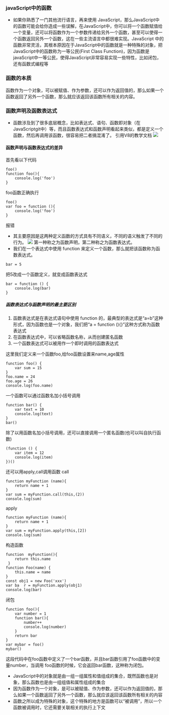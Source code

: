 ### javaScript中的函数
- 如果你熟悉了一门其他流行语言，再来使用 JavaScript，那么JavaScript中的函数可能会给你造成一些误解，在JavaScript中，你可以将一个函数赋值给一个变量，还可以将函数作为一个参数传递给另外一个函数，甚至可以使得一个函数返回另外一个函数，这在一些主流语言中都很难实现。JavaScript 中的函数非常灵活，其根本原因在于JavaScript中的函数就是一种特殊的对象，把JavaScript中的函数称为一等公民(First Class Function)，因为函数是javaScript中一等公民，使得JavaScript非常容易实现一些特性，比如闭包，还有函数式编程等
### 函数的本质
函数作为一个对象，可以被赋值、作为参数，还可以作为返回值的，那么如果一个函数返回了另外一个函数，那么就应该返回该函数所有相关的内容。

### 函数声明及函数表达式
- 函数涉及到了很多底层概念，比如表达式、语句、函数即对象（在JavaScriptgit中）等，而且函数表达式和函数声明看起来类似，都是定义一个函数，然后再调用该函数，很容易把二者搞混淆了。
引用V8的教学文档
![](https://static001.geekbang.org/resource/image/51/31/51ae06e8a9dc4a589958065429bec231.jpg)
#### 函数声明与函数表达式的差异
首先看以下代码
```
foo()
function foo(){ 
    console.log('foo')
}
```
foo函数正确执行
```
foo()
var foo = function (){ 
    console.log('foo')
}
```
报错
- 其主要原因是这两种定义函数的方式具有不同语义，不同的语义触发了不同的行为。
![](https://static001.geekbang.org/resource/image/a7/10/a74668eb5bf183538ce9b47a20eb0610.jpg)
第一种称之为函数声明，第二种称之为函数表达式。
- 我们在一个表达式中使用 function 来定义一个函数，那么就把该函数称为函数表达式。
```
bar = 5
```
把5改成一个函数定义，就变成函数表达式
```
bar = function () {
    console.log(bar)
}
```
##### 函数表达式与函数声明的最主要区别
1. 函数表达式是在表达式语句中使用 function 的，最典型的表达式是“a=b”这种形式，因为函数也是一个对象，我们把“a = function (){}”这种方式称为函数表达式
2. 在函数表达式中，可以省略函数名称，从而创建匿名函数
3. 一个函数表达式可以被用作一个即时调用的函数表达式

这里我们定义来一个函数foo,给foo函数设置来name,age属性
```
function foo() {
    var sum = 15
}
foo.name = 24
foo.age = 26
console.log(foo.name)
```
一个函数可以通过函数名加小括号调用
```
function bar() {
    var text = 10
    console.log(text)
}
bar()
```
除了以用函数名加小括号调用，还可以直接调用一个匿名函数(也可以叫自执行函数)
```
(function () {
    var item = 12
    console.log(item)
})()
```
还可以用apply,call调用函数
call
```
function myFunction (name){
    return name + 1
}
var sum = myFunction.call(this,(2))
console.log(sum)
```
apply
```
function myFunction (name){
    return name + 1
}
var sum = myFunction.apply(this,[2])
console.log(sum)
```
构造函数
```
function  myFunction(){
    return this.name
 }
function Foo(name) {
    this.name = name
}
const obj1 = new Foo('xxx')
var ba  r = myFunction.apply(obj1)
console.log(bar)
```
闭包
```
function foo(){
    var number = 1
    function bar(){
        number++
        console.log(number)
    }
    return bar
}
var mybar = foo()
mybar()
```
这段代码中在foo函数中定义了一个bar函数，并且bar函数引用了foo函数中的变量number，当调用 foo函数的时候，它会返回bar函数，这种称为闭包。

- JavaScript中的对象就是由一组一组属性和值组成的集合，既然函数也是对象，那么函数也是由一组组值和属性组成的集合
- 因为函数作为一个对象，是可以被赋值、作为参数，还可以作为返回值的，那么如果一个函数返回了另外一个函数，那么就应该返回该函数所有相关的内容
- 函数之所以成为特殊的对象，这个特殊的地方是函数可以“被调用”，所以一个函数被调用时，它还需要关联相关的执行上下文

